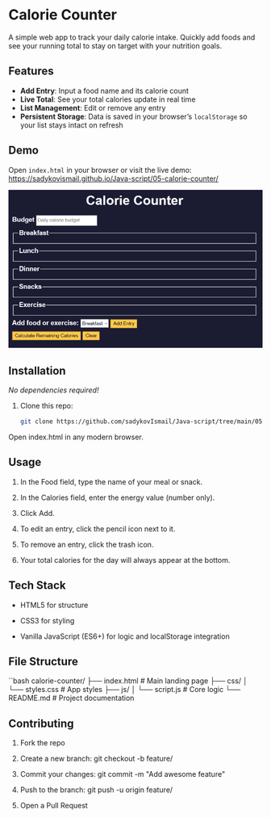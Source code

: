 # Calorie Counter

A simple web app to track your daily calorie intake. Quickly add foods and see your running total to stay on target with your nutrition goals.

## Features

- **Add Entry**: Input a food name and its calorie count  
- **Live Total**: See your total calories update in real time
- **List Management**: Edit or remove any entry  
- **Persistent Storage**: Data is saved in your browser’s `localStorage` so your list stays intact on refresh  

## Demo

Open `index.html` in your browser or visit the live demo:  
<https://sadykovismail.github.io/Java-script/05-calorie-counter/>


![Screenshot of the Calorie Counter app](./screenshot.png)

## Installation

_No dependencies required!_

1. Clone this repo:  
   ```bash
   git clone https://github.com/sadykovIsmail/Java-script/tree/main/05-calorie-counter
Open index.html in any modern browser.

## Usage
1) In the Food field, type the name of your meal or snack.

2) In the Calories field, enter the energy value (number only).

3) Click Add.

4) To edit an entry, click the pencil icon next to it.

5) To remove an entry, click the trash icon.

6) Your total calories for the day will always appear at the bottom.

## Tech Stack
- HTML5 for structure

- CSS3 for styling

- Vanilla JavaScript (ES6+) for logic and localStorage integration

## File Structure
``bash
calorie-counter/
├── index.html      # Main landing page
├── css/
│   └── styles.css  # App styles
├── js/
│   └── script.js      # Core logic
└── README.md       # Project documentation
## Contributing
1) Fork the repo

2) Create a new branch:
git checkout -b feature/<your-branch-name>

3) Commit your changes:
git commit -m "Add awesome feature"

4) Push to the branch:
git push -u origin feature/<your-branch-name>

5) Open a Pull Request